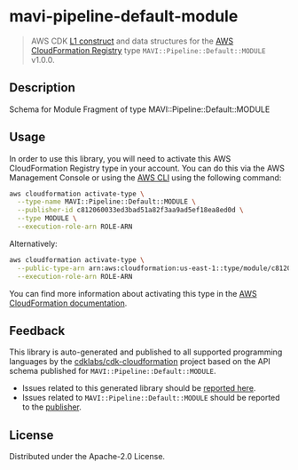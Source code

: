 # mavi-pipeline-default-module

> AWS CDK [L1 construct](https://docs.aws.amazon.com/cdk/latest/guide/constructs.html) and data structures for the [AWS CloudFormation Registry](https://docs.aws.amazon.com/AWSCloudFormation/latest/UserGuide/registry.html) type `MAVI::Pipeline::Default::MODULE` v1.0.0.

## Description

Schema for Module Fragment of type MAVI::Pipeline::Default::MODULE

## Usage

In order to use this library, you will need to activate this AWS CloudFormation Registry type in your account. You can do this via the AWS Management Console or using the [AWS CLI](https://aws.amazon.com/cli/) using the following command:

```sh
aws cloudformation activate-type \
  --type-name MAVI::Pipeline::Default::MODULE \
  --publisher-id c812060033ed3bad51a82f3aa9ad5ef18ea8ed0d \
  --type MODULE \
  --execution-role-arn ROLE-ARN
```

Alternatively:

```sh
aws cloudformation activate-type \
  --public-type-arn arn:aws:cloudformation:us-east-1::type/module/c812060033ed3bad51a82f3aa9ad5ef18ea8ed0d/MAVI-Pipeline-Default-MODULE \
  --execution-role-arn ROLE-ARN
```

You can find more information about activating this type in the [AWS CloudFormation documentation](https://docs.aws.amazon.com/AWSCloudFormation/latest/UserGuide/registry-public.html).

## Feedback

This library is auto-generated and published to all supported programming languages by the [cdklabs/cdk-cloudformation](https://github.com/cdklabs/cdk-cloudformation) project based on the API schema published for `MAVI::Pipeline::Default::MODULE`.

* Issues related to this generated library should be [reported here](https://github.com/cdklabs/cdk-cloudformation/issues/new?title=Issue+with+%40cdk-cloudformation%2Fmavi-pipeline-default-module+v1.0.0).
* Issues related to `MAVI::Pipeline::Default::MODULE` should be reported to the [publisher](undefined).

## License

Distributed under the Apache-2.0 License.
